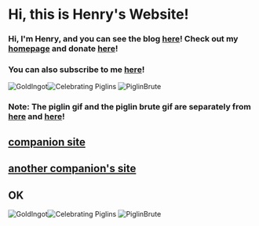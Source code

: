 # Hi, this is Henry's Website!
### Hi, I'm Henry, and you can see the blog [here](https://henrypersonalweb.github.io/blog/)! Check out my [homepage](https://henrypersonalweb.github.io/home/) and donate [here](https://henrypersonalweb.github.io/donations/)! 
### You can also subscribe to me [here](https://henrypersonalweb.github.io/subscribe/)!



![GoldIngot](https://henrypersonalweb.github.io/pictures/goldingot.gif)![Celebrating Piglins](https://henrypersonalweb.github.io/pictures/piglin.gif) ![PiglinBrute](https://henrypersonalweb.github.io/pictures/piglinbrute.gif)
### Note: The piglin gif and the piglin brute gif are separately from [here](https://minecraft.fandom.com/wiki/Piglin) and [here](https://minecraft.fandom.com/wiki/Piglin_Brute)!
## [companion site](https://qqiumax.github.io/)
## [another companion's site](https://michaelliu1210.github.io)
## OK
![GoldIngot](https://henrypersonalweb.github.io/pictures/goldingot.gif)![Celebrating Piglins](https://henrypersonalweb.github.io/pictures/piglin.gif) ![PiglinBrute](https://henrypersonalweb.github.io/pictures/piglinbrute.gif)


